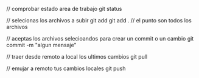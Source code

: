 
// comprobar estado area de trabajo
git status

// selecionas los archivos a subir
git add <path>
git add . // el punto son todos los archivos

// aceptas los archivos selecioandos para crear un commit o un cambio
git commit -m "algun mensaje"

// traer desde remoto a local los ultimos cambios
git pull

// emujar a remoto tus cambios locales
git push